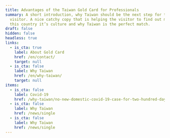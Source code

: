 ```yaml
---
title: Advantages of the Taiwan Gold Card for Professionals
summary: A short introduction, why Taiwan should be the next step for the
  visitor. A nice catchy copy that is helping the visitor to find out more about
  this country it’s culture and why Taiwan is the perfect match.
draft: false
hidden: false
headless: true
links:
  - is_cta: true
    label: About Gold Card
    href: /en/contact/
    target: null
  - is_cta: false
    label: Why Taiwan
    href: /en/why-taiwan/
    target: null
items:
  - is_cta: false
    label: Covid-19
    href: /why-taiwan/no-new-domestic-covid-19-case-for-two-hundred-days-how-do-taiwan-do-it/
  - is_cta: false
    label: Why Taiwan
    href: /news/single
  - is_cta: false
    label: Why Taiwan
    href: /news/single
---
```

<!-- This text will never be seen -->
